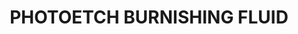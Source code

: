 ---
title: "PHOTOETCH BURNISHING FLUID"
price: "TBA"
desc: "Opis nije dostupan"
img_path: "/assets/img/A.MIG-2021.jpg"
brand: AMMO
available: true
cat: "tools"
subcat: "AUXILIARY PRODUCTS"
subsubcat: "SS"
---